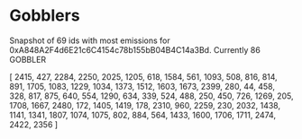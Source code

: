 # Gobblers

Snapshot of 69 ids with most emissions for 0xA848A2F4d6E21c6C4154c78b155bB04B4C14a3Bd. Currently 86 GOBBLER

[
  2415,  427, 2284, 2250, 2025, 1205,  618, 1584,  561,
  1093,  508,  816,  814,  891, 1705, 1083, 1229, 1034,
  1373, 1512, 1603, 1673, 2399,  280,   44,  458,  328,
   817,  875,  640,  554, 1290,  634,  339,  524,  488,
   250,  450,  726, 1269,  205, 1708, 1667, 2480,  172,
  1405, 1419,  178, 2310,  960, 2259,  230, 2032, 1438,
  1141, 1341, 1807, 1074, 1075,  802,  884,  564, 1433,
  1600, 1706, 1711, 2474, 2422, 2356
]